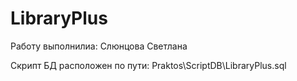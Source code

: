 # LibraryPlus

Работу выполнилиа: Слюнцова Светлана

Скрипт БД расположен по пути: Praktos\ScriptDB\LibraryPlus.sql
